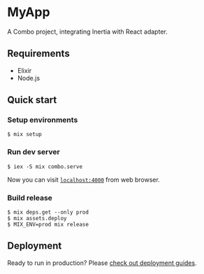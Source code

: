 # MyApp

A Combo project, integrating Inertia with React adapter.

## Requirements

- Elixir
- Node.js

## Quick start

### Setup environments

```
$ mix setup
```

### Run dev server

```
$ iex -S mix combo.serve
```

Now you can visit [`localhost:4000`](http://localhost:4000) from web browser.

### Build release

```
$ mix deps.get --only prod
$ mix assets.deploy
$ MIX_ENV=prod mix release
```

## Deployment

Ready to run in production? Please [check out deployment guides](https://hexdocs.pm/combo/deployment.html).
